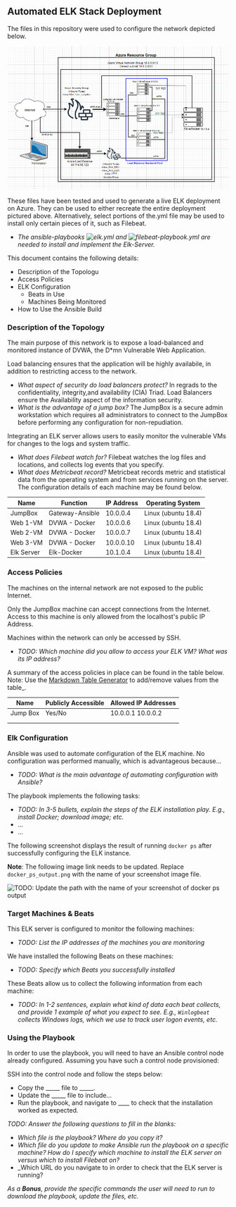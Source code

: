## Automated ELK Stack Deployment

The files in this repository were used to configure the network depicted below.

![Update the path with the name of Network Diagram](Diagrams/Network_Diagram.png)

These files have been tested and used to generate a live ELK deployment on Azure. They can be used to either recreate the entire deployment pictured above. Alternatively, select portions of the.yml file may be used to install only certain pieces of it, such as Filebeat.

  - _The ansible-playbooks ![elk.yml](https://github.com/LaurieFRD-Cyber/Elk_Stack/blob/main/Ansible/install-elk.yml) and ![filebeat-playbook.yml](https://github.com/LaurieFRD-Cyber/Elk_Stack/blob/main/Ansible/filebeat-playbook.yml) are needed to install and implement the Elk-Server._

This document contains the following details:
- Description of the Topologu
- Access Policies
- ELK Configuration
  - Beats in Use
  - Machines Being Monitored
- How to Use the Ansible Build


### Description of the Topology

The main purpose of this network is to expose a load-balanced and monitored instance of DVWA, the D*mn Vulnerable Web Application.

Load balancing ensures that the application will be highly availabile, in addition to restricting access to the network.
- _What aspect of security do load balancers protect?_ 
   In regrads to the confidentiality, integrity,and availability (CIA) Triad. Load Balancers ensure the Availability aspect of the information security.  	
- _What is the advantage of a jump box?_
   The JumpBox is a secure admin workstation which requires all administrators to connect to the JumpBox before performing any configuration for non-repudiation.

Integrating an ELK server allows users to easily monitor the vulnerable VMs for changes to the logs and system traffic.
- _What does Filebeat watch for?_
   Filebeat watches the log files and locations, and collects log events that you specify. 
- _What does Metricbeat record?_
   Metricbeat records metric and statistical data from the operating system and from services running on the server.
The configuration details of each machine may be found below.

| Name       | Function        | IP Address | Operating System    |
|------------|-----------------|------------|---------------------|
| JumpBox    | Gateway-Ansible | 10.0.0.4   | Linux (ubuntu 18.4) |
| Web 1-VM   | DVWA - Docker   | 10.0.0.6   | Linux (ubuntu 18.4) |
| Web 2-VM   | DVWA - Docker   | 10.0.0.7   | Linux (ubuntu 18.4) |
| Web 3-VM   | DVWA - Docker   | 10.0.0.10  | Linux (ubuntu 18.4) |
| Elk Server | Elk-Docker      | 10.1.0.4   | Linux (ubuntu 18.4) |

### Access Policies

The machines on the internal network are not exposed to the public Internet. 

Only the JumpBox machine can accept connections from the Internet. Access to this machine is only allowed from the localhost's public IP Address.

Machines within the network can only be accessed by SSH.
- _TODO: Which machine did you allow to access your ELK VM? What was its IP address?_

A summary of the access policies in place can be found in the table below.
Note: Use the [Markdown Table Generator](http://www.tablesgenerator.com/markdown_tables) to add/remove values from the table_.

| Name     | Publicly Accessible | Allowed IP Addresses |
|----------|---------------------|----------------------|
| Jump Box | Yes/No              | 10.0.0.1 10.0.0.2    |
|          |                     |                      |
|          |                     |                      |

### Elk Configuration

Ansible was used to automate configuration of the ELK machine. No configuration was performed manually, which is advantageous because...
- _TODO: What is the main advantage of automating configuration with Ansible?_

The playbook implements the following tasks:
- _TODO: In 3-5 bullets, explain the steps of the ELK installation play. E.g., install Docker; download image; etc._
- ...
- ...

The following screenshot displays the result of running `docker ps` after successfully configuring the ELK instance.

**Note**: The following image link needs to be updated. Replace `docker_ps_output.png` with the name of your screenshot image file.  


![TODO: Update the path with the name of your screenshot of docker ps output](Images/docker_ps_output.png)

### Target Machines & Beats
This ELK server is configured to monitor the following machines:
- _TODO: List the IP addresses of the machines you are monitoring_

We have installed the following Beats on these machines:
- _TODO: Specify which Beats you successfully installed_

These Beats allow us to collect the following information from each machine:
- _TODO: In 1-2 sentences, explain what kind of data each beat collects, and provide 1 example of what you expect to see. E.g., `Winlogbeat` collects Windows logs, which we use to track user logon events, etc._

### Using the Playbook
In order to use the playbook, you will need to have an Ansible control node already configured. Assuming you have such a control node provisioned: 

SSH into the control node and follow the steps below:
- Copy the _____ file to _____.
- Update the _____ file to include...
- Run the playbook, and navigate to ____ to check that the installation worked as expected.

_TODO: Answer the following questions to fill in the blanks:_
- _Which file is the playbook? Where do you copy it?_
- _Which file do you update to make Ansible run the playbook on a specific machine? How do I specify which machine to install the ELK server on versus which to install Filebeat on?_
- _Which URL do you navigate to in order to check that the ELK server is running?

_As a **Bonus**, provide the specific commands the user will need to run to download the playbook, update the files, etc._

